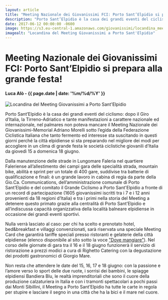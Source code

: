 ```yaml
---
layout: article
title: "Meeting Nazionale dei Giovanissimi FCI: Porto Sant’Elpidio si prepara alla grande festa!"
description: "Porto Sant’Elpidio è la casa dei grandi eventi del ciclismo: dopo il Giro d’Italia, la Tirreno-Adriatico e tante manifestazioni a carattere nazionale ed internazionale, nel palmares non poteva mancare il Meeting Nazionale dei Giovanissimi-Memorial Adriano Morelli sotto l’egida della Federazione Ciclistica Italiana che tanto fermento ed interesse sta suscitando in questi giorni perché la città elpidiense si sta preparando nel migliore dei modi per accogliere in un clima di grande festa le società ciclistiche giovanili d’Italia da giovedì 15 a domenica 18 giugno."
date: 2017-06-12 00:00:00 -0600
image: https://s3.eu-central-1.amazonaws.com/giovanissimi/locandina_meeting.jpg
imagealt: "Locandina del Meeting Giovanissimi a Porto Sant'Elpidio"
---
```


# Meeting Nazionale dei Giovanissimi FCI: Porto Sant’Elpidio si prepara alla grande festa!

#### Luca Alò - {{ page.date | date: '%m/%d/%Y' }}

![Locandina del Meeting Giovanissimi a Porto Sant'Elpidio](https://s3.eu-central-1.amazonaws.com/giovanissimi/locandina_meeting.jpg)

Porto Sant’Elpidio è la casa dei grandi eventi del ciclismo: dopo il Giro d’Italia, la Tirreno-Adriatico e tante manifestazioni a carattere nazionale ed internazionale, nel palmares non poteva mancare il Meeting Nazionale dei Giovanissimi-Memorial Adriano Morelli sotto l’egida della Federazione Ciclistica Italiana che tanto fermento ed interesse sta suscitando in questi giorni perché la città elpidiense si sta preparando nel migliore dei modi per accogliere in un clima di grande festa le società ciclistiche giovanili d’Italia da giovedì 15 a domenica 18 giugno.

Dalla manutenzione delle strade in Lungomare Faleria nel quartiere Faleriense all’allestimento dei campi gara delle specialità strada, mountain bike, abilità e sprint per un totale di 400 gare, suddivise tra batterie di qualificazione e finali: è un grande lavoro in cabina di regia da parte della Gio.Ca. Communications, dell’amministrazione comunale di Porto Sant’Elpidio e del comitato il Grande Ciclismo a Porto Sant'Elpidio a fronte di un record di partecipazione (1605 giovanissimi iscritti tra i 7 e i 12 anni provenienti da 18 regioni d’Italia) e tra i primi nella storia del Meeting a detenere questo primato grazie alla centralità di Porto Sant’Elpidio e all’indiscussa capacità organizzativa della località balneare elpidiense in occasione dei grandi eventi sportivi.
 
Nulla verrà lasciato al caso: per chi ha scelto e prenotato hotel, bed&breakfast e villaggi convenzionati, sarà riservata una speciale Meeting Card che garantirà tariffe speciali presso ristoranti e gelaterie della città elpidiense (elenco disponibile al sito sotto la voce ["Dove mangiare"](http://meetingpse2017.it/dove_mangiare/)). Nel corso delle giornate di gara tra il 16 e il 18 giugno funzionerà il servizio di ristorazione a prezzi modici a cura di Righetto Catering con la degustazione dei prodotti gastronomici di Giorgio Mare.
 
Non resta che attendere le date del 15, 16, 17 e 18 giugno: con la passione e l’amore verso lo sport delle due ruote, i sorrisi dei bambini, le spiagge elpidiensi Bandiera Blu, le realtà imprenditoriali che sono il cuore della produzione calzaturiera in Italia e con i tramonti spettacolari a pochi passi dai Monti Sibillini, il Meeting a Porto Sant’Elpidio ha tutte le carte in regola per stupire e lasciare il segno in una città che ha la bici e il mare nel cuore.